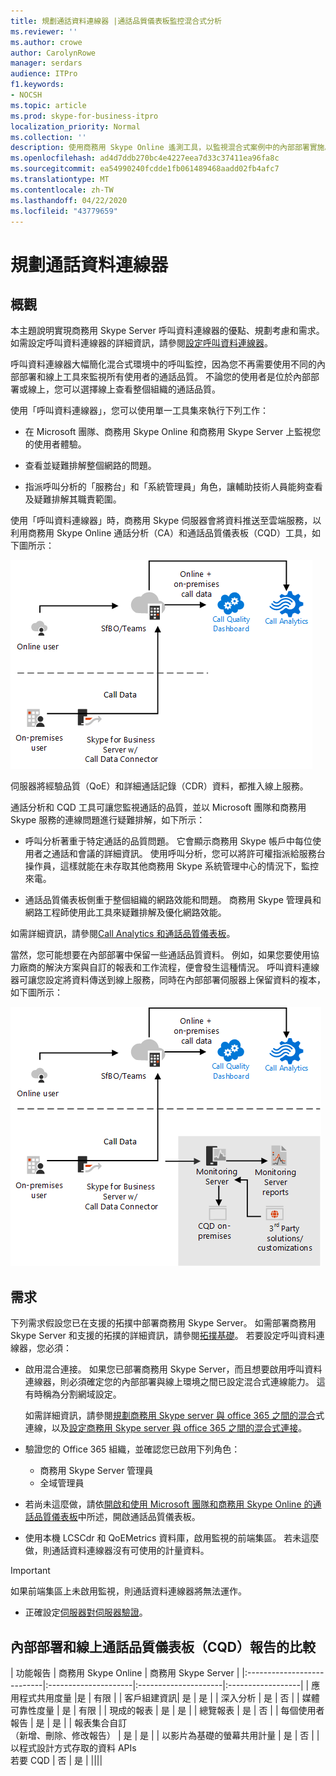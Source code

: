 ```yaml
---
title: 規劃通話資料連線器 |通話品質儀表板監控混合式分析
ms.reviewer: ''
ms.author: crowe
author: CarolynRowe
manager: serdars
audience: ITPro
f1.keywords:
- NOCSH
ms.topic: article
ms.prod: skype-for-business-itpro
localization_priority: Normal
ms.collection: ''
description: 使用商務用 Skype Online 遙測工具，以監視混合式案例中的內部部署實施。
ms.openlocfilehash: ad4d7ddb270bc4e4227eea7d33c37411ea96fa8c
ms.sourcegitcommit: ea54990240fcdde1fb061489468aadd02fb4afc7
ms.translationtype: MT
ms.contentlocale: zh-TW
ms.lasthandoff: 04/22/2020
ms.locfileid: "43779659"
---
```

# <a name="plan-call-data-connector"></a>規劃通話資料連線器

## <a name="overview"></a>概觀

本主題說明實現商務用 Skype Server 呼叫資料連線器的優點、規劃考慮和需求。 如需設定呼叫資料連線器的詳細資訊，請參閱[設定呼叫資料連線器](configure-call-data-connector.md)。


呼叫資料連線器大幅簡化混合式環境中的呼叫監控，因為您不再需要使用不同的內部部署和線上工具來監視所有使用者的通話品質。 不論您的使用者是位於內部部署或線上，您可以選擇線上查看整個組織的通話品質。

使用「呼叫資料連線器」，您可以使用單一工具集來執行下列工作：

- 在 Microsoft 團隊、商務用 Skype Online 和商務用 Skype Server 上監視您的使用者體驗。

- 查看並疑難排解整個網路的問題。

- 指派呼叫分析的「服務台」和「系統管理員」角色，讓輔助技術人員能夠查看及疑難排解其職責範圍。

使用「呼叫資料連線器」時，商務用 Skype 伺服器會將資料推送至雲端服務，以利用商務用 Skype Online 通話分析（CA）和通話品質儀表板（CQD）工具，如下圖所示：

![SfB 雲端語音信箱](../../sfbserver2019/media/call-data-connector-plan-1.png)

伺服器將經驗品質（QoE）和詳細通話記錄（CDR）資料，都推入線上服務。

通話分析和 CQD 工具可讓您監視通話的品質，並以 Microsoft 團隊和商務用 Skype 服務的連線問題進行疑難排解，如下所示：

- 呼叫分析著重于特定通話的品質問題。 它會顯示商務用 Skype 帳戶中每位使用者之通話和會議的詳細資訊。  使用呼叫分析，您可以將許可權指派給服務台操作員，這樣就能在未存取其他商務用 Skype 系統管理中心的情況下，監控來電。

- 通話品質儀表板側重于整個組織的網路效能和問題。 商務用 Skype 管理員和網路工程師使用此工具來疑難排解及優化網路效能。

如需詳細資訊，請參閱[Call Analytics 和通話品質儀表板](https://docs.microsoft.com/SkypeForBusiness/using-call-quality-in-your-organization/difference-between-call-analytics-and-call-quality-dashboard)。

當然，您可能想要在內部部署中保留一些通話品質資料。 例如，如果您要使用協力廠商的解決方案與自訂的報表和工作流程，便會發生這種情況。  呼叫資料連線器可讓您設定將資料傳送到線上服務，同時在內部部署伺服器上保留資料的複本，如下圖所示：

![SfB 雲端語音信箱](../../sfbserver2019/media/call-data-connector-plan-2.png)

## <a name="requirements"></a>需求

下列需求假設您已在支援的拓撲中部署商務用 Skype Server。  如需部署商務用 Skype Server 和支援的拓撲的詳細資訊，請參閱[拓撲基礎](https://docs.microsoft.com/SkypeForBusiness/plan-your-deployment/topology-basics/topology-basics)。 若要設定呼叫資料連線器，您必須：

- 啟用混合連接。 如果您已部署商務用 Skype Server，而且想要啟用呼叫資料連線器，則必須確定您的內部部署與線上環境之間已設定混合式連線能力。 這有時稱為分割網域設定。

   如需詳細資訊，請參閱[規劃商務用 Skype server 與 office 365 之間的混合](plan-hybrid-connectivity.md)式連線，以及[設定商務用 Skype server 與 office 365 之間的混合式連接](configure-hybrid-connectivity.md)。

- 驗證您的 Office 365 組織，並確認您已啟用下列角色：

  - 商務用 Skype Server 管理員
  - 全域管理員

- 若尚未這麼做，請依[開啟和使用 Microsoft 團隊和商務用 Skype Online 的通話品質儀表板](/microsoftteams/turning-on-and-using-call-quality-dashboard)中所述，開啟通話品質儀表板。

- 使用本機 LCSCdr 和 QoEMetrics 資料庫，啟用監視的前端集區。 若未這麼做，則通話資料連線器沒有可使用的計量資料。

> [!IMPORTANT]
> 如果前端集區上未啟用監視，則通話資料連線器將無法運作。

- 正確設定[伺服器對伺服器驗證](https://docs.microsoft.com/skypeforbusiness/manage/authentication/server-to-server-and-partner-applications)。 

## <a name="comparison-of-on-premises-and-online-call-quality-dashboard-cqd-reports"></a>內部部署和線上通話品質儀表板（CQD）報告的比較

| 功能報告 | 商務用 Skype Online | 商務用 Skype Server   |
|:---------------------------|:---------------------|:---------------------|:------------------|
| 應用程式共用度量 |是 | 有限 |
| 客戶組建資訊| 是 | 是 |
| 深入分析 | 是 | 否 |
| 媒體可靠性度量 | 是 | 有限 |
| 現成的報表 | 是 | 是 |
| 總覽報表 | 是 | 否 |
| 每個使用者報告 | 是 | 是 |
| 報表集合自訂 <br> （新增、刪除、修改報告） | 是 | 是 |
| 以影片為基礎的螢幕共用計量 | 是 | 否 |
| 以程式設計方式存取的資料 APIs <br> 若要 CQD | 否 | 是 |
||||
